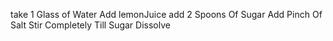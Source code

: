 take 1 Glass of Water
Add lemonJuice
add 2 Spoons Of Sugar
Add Pinch Of Salt
Stir Completely Till Sugar Dissolve